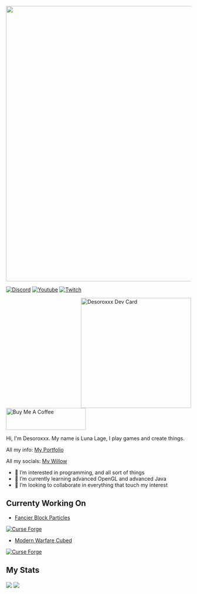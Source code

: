 <p align="center">
  <img src="https://user-images.githubusercontent.com/82710983/149632751-478fb49e-783d-4cfe-9144-ec1054738098.png" width="750" />
<a>

[![Discord](https://img.shields.io/discord/807316234436608020?color=586AEA&style=for-the-badge&label=Discord&logo=discord)](https://discord.gg/hKpUYx7VwS)
[![Youtube](https://img.shields.io/youtube/channel/subscribers/UCeeXgZ9bywrjbuxg3z7jv4g?color=E44444&style=for-the-badge&logo=youtube&logoWidth=20)](https://www.youtube.com/channel/UCeeXgZ9bywrjbuxg3z7jv4g)
[![Twitch](https://img.shields.io/twitch/status/Desoroxxx?style=for-the-badge)](https://www.twitch.tv/desoroxxx)

<a href="https://app.daily.dev/Desoroxxx"><img src="https://github.com/JustDesoroxxx/JustDesoroxxx/blob/main/devcard.svg" width="300" align="right" alt="Desoroxxx Dev Card"/></a>

<a href="https://www.buymeacoffee.com/desoroxxx" target="_blank"><img src="https://cdn.buymeacoffee.com/buttons/v2/arial-red.png" alt="Buy Me A Coffee" style="height: 60px !important;width: 217px !important;" ></a>
  
Hi, I'm Desoroxxx. My name is Luna Lage, I play games and create things.

All my info: [My Portfolio]

All my socials: [My Willow]

- 👀 I’m interested in programming, and all sort of things
- 🌱 I’m currently learning advanced OpenGL and advanced Java
- 💞️ I’m looking to collaborate in everything that touch my interest

## Currenty Working On

- [Fancier Block Particles]
  
[![Curse Forge](https://cf.way2muchnoise.eu/title/666575_Get_%20.svg?badge_style=for_the_badge)](https://www.curseforge.com/minecraft/mc-mods/fancier-block-particles)
  
- [Modern Warfare Cubed]

[![Curse Forge](https://cf.way2muchnoise.eu/title/836353_Get_%20.svg?badge_style=for_the_badge)](https://www.curseforge.com/minecraft/mc-mods/modern-warfare-cubed)

## My Stats

<a>
   <img align="center" src="https://github-readme-stats.vercel.app/api?username=Desoroxxx&show_icons=true&theme=github_dark&hide_border=true&count_private=true" />
</a>
<a>
   <img align="center" src="https://github-readme-stats.vercel.app/api/wakatime?username=Desoroxxx&theme=github_dark&hide_border=true" />

[Buy Me a Coffee]: https://www.buymeacoffee.com/desoroxxx
[My Portfolio]: https://justdesoroxxx.github.io/Portfolio/
[My Willow]: https://wlo.link/@Desoroxxx
[Fancier Block Particles]: https://github.com/Red-Studio-Ragnarok/Fancier-Block-Particles
[Modern Warfare Cubed]: https://github.com/Cubed-Development/Modern-Warfare-Cubed
